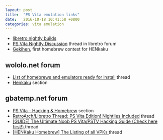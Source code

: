 ```yaml
---
layout: post
title:  "PS Vita emulation links"
date:   2016-10-18 10:41:58 +0800
categories: vita emulation
---
```


- [libretro nightly builds](https://buildbot.libretro.com/nightly/playstation/vita/)
- [PS Vita Nightly Discussion](http://libretro.com/forums/showthread.php?t=3989) thread in libretro forum
- [Gekihen](http://gekihen.customprotocol.com/en/), first homebrew contest for HENkaku

## wololo.net forum

- [List of homebrews and emulators ready for install](http://wololo.net/talk/viewtopic.php?f=116&t=46136) thread
- [Henkaku](http://wololo.net/talk/viewforum.php?f=116) section

## gbatemp.net forum

- [PS Vita - Hacking & Homebrew](http://gbatemp.net/forums/ps-vita-hacking-homebrew.217/) section
- [RetroArch/Libretro Thread: PS Vita Edition! Nightlies Included](http://gbatemp.net/threads/retroarch-libretro-thread-ps-vita-edition-nightlies-included.437034/) thread
- [[GUIDE] The Ultimate Noob PS Vita/PSTV Hacking Guide (Check here first!)
](http://gbatemp.net/threads/guide-the-ultimate-noob-ps-vita-pstv-hacking-guide-check-here-first.403035/) thread
- [[HENKaku Homebrew] The Listing of all VPKs
](http://gbatemp.net/threads/henkaku-homebrew-the-listing-of-all-vpks.436535/) thread
